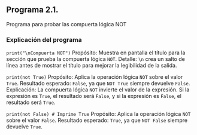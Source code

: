 ## Programa 2.1. 
Programa para probar las compuerta lógica NOT
### Explicación del programa 

```print("\nCompuerta NOT")```
Propósito: Muestra en pantalla el título para la sección que prueba la compuerta lógica `NOT`.
Detalle: `\n` crea un salto de línea antes de mostrar el título para mejorar la legibilidad de la salida.

```print(not True)``` 
Propósito: Aplica la operación lógica `NOT` sobre el valor `True`.
Resultado esperado: `False`, ya que `NOT True` siempre devuelve `False`.
Explicación: La compuerta lógica `NOT` invierte el valor de la expresión. Si la expresión es `True`, el resultado será `False`, y si la expresión es `False`, el resultado será `True`.

```print(not False) # Imprime True```
Propósito: Aplica la operación lógica `NOT` sobre el valor `False`.
Resultado esperado: `True`, ya que `NOT False` siempre devuelve `True`.
